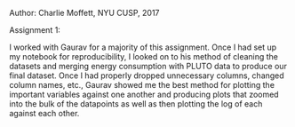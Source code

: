 Author: Charlie Moffett, NYU CUSP, 2017

Assignment 1:

I worked with Gaurav for a majority of this assignment. Once I had set up my notebook for reproducibility, I looked on to his method of cleaning the datasets and merging energy consumption with PLUTO data to produce our final dataset. Once I had properly dropped unnecessary columns, changed column names, etc., Gaurav showed me the best method for plotting the important variables against one another and producing plots that zoomed into the bulk of the datapoints as well as then plotting the log of each against each other.
